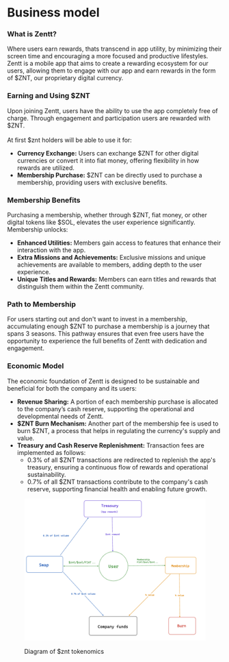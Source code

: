 # Business model

### What is Zentt?

Where users earn rewards, thats transcend in app utility, by minimizing their screen time and encouraging a more focused and productive lifestyles. Zentt is a mobile app that aims to create a rewarding ecosystem for our users, allowing them to engage with our app and earn rewards in the form of $ZNT, our proprietary digital currency.&#x20;

### **Earning and Using $ZNT**

Upon joining Zentt, users have the ability to use the app completely free of charge. Through engagement and participation users are rewarded with $ZNT. \
\
At first $znt holders will be able to use it for:

* **Currency Exchange:** Users can exchange $ZNT for other digital currencies or convert it into fiat money, offering flexibility in how rewards are utilized.
* **Membership Purchase:** $ZNT can be directly used to purchase a membership,  providing users with exclusive benefits.

### **Membership Benefits**

Purchasing a membership, whether through $ZNT, fiat money, or other digital tokens like $SOL, elevates the user experience significantly. Membership unlocks:

* **Enhanced Utilities:** Members gain access to features that enhance their interaction with the app.
* **Extra Missions and Achievements:** Exclusive missions and unique achievements are available to members, adding depth to the user experience.
* **Unique Titles and Rewards:** Members can earn titles and rewards that distinguish them within the Zentt community.

### **Path to Membership**

For users starting out and don't want to invest in a membership, accumulating enough $ZNT to purchase a membership is a journey that spans 3 seasons. This pathway ensures that even free users have the opportunity to experience the full benefits of Zentt with dedication and engagement.

### **Economic Model**

The economic foundation of Zentt is designed to be sustainable and beneficial for both the company and its users:

* **Revenue Sharing:** A portion of each membership purchase is allocated to the company’s cash reserve, supporting the operational and developmental needs of Zentt.
* **$ZNT Burn Mechanism:** Another part of the membership fee is used to burn $ZNT, a process that helps in regulating the currency's supply and value.
* **Treasury and Cash Reserve Replenishment:** Transaction fees are implemented as follows:
  * 0.3% of all $ZNT transactions are redirected to replenish the app's treasury, ensuring a continuous flow of rewards and operational sustainability.
  * 0.7% of all $ZNT transactions contribute to the company's cash reserve, supporting financial health and enabling future growth.



<figure><img src=".gitbook/assets/image.png" alt=""><figcaption><p>Diagram of $znt tokenomics</p></figcaption></figure>

